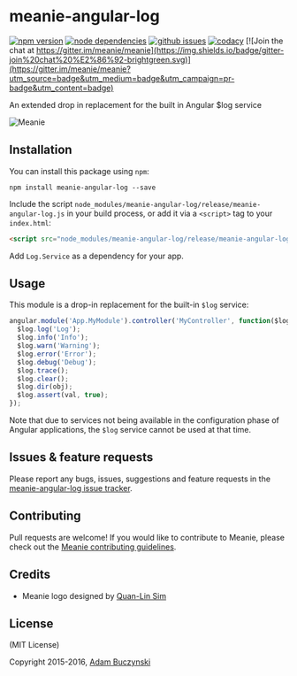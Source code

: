 # meanie-angular-log

[![npm version](https://img.shields.io/npm/v/meanie-angular-log.svg)](https://www.npmjs.com/package/meanie-angular-log)
[![node dependencies](https://david-dm.org/meanie/angular-log.svg)](https://david-dm.org/meanie/angular-log)
[![github issues](https://img.shields.io/github/issues/meanie/angular-log.svg)](https://github.com/meanie/angular-log/issues)
[![codacy](https://img.shields.io/codacy/4e1e3e31e0ed44759bea0cac8ef22d76.svg)](https://www.codacy.com/app/meanie/angular-log)
[![Join the chat at https://gitter.im/meanie/meanie](https://img.shields.io/badge/gitter-join%20chat%20%E2%86%92-brightgreen.svg)](https://gitter.im/meanie/meanie?utm_source=badge&utm_medium=badge&utm_campaign=pr-badge&utm_content=badge)

An extended drop in replacement for the built in Angular $log service

![Meanie](https://raw.githubusercontent.com/meanie/meanie/master/meanie-logo-full.png)

## Installation

You can install this package using `npm`:

```shell
npm install meanie-angular-log --save
```

Include the script `node_modules/meanie-angular-log/release/meanie-angular-log.js` in your build process, or add it via a `<script>` tag to your `index.html`:

```html
<script src="node_modules/meanie-angular-log/release/meanie-angular-log.js"></script>
```

Add `Log.Service` as a dependency for your app.

## Usage

This module is a drop-in replacement for the built-in `$log` service:

```js
angular.module('App.MyModule').controller('MyController', function($log) {
  $log.log('Log');
  $log.info('Info');
  $log.warn('Warning');
  $log.error('Error');
  $log.debug('Debug');
  $log.trace();
  $log.clear();
  $log.dir(obj);
  $log.assert(val, true);
});
```

Note that due to services not being available in the configuration phase of Angular applications, the `$log` service cannot be used at that time.

## Issues & feature requests

Please report any bugs, issues, suggestions and feature requests in the [meanie-angular-log issue tracker](https://github.com/meanie/angular-log/issues).

## Contributing

Pull requests are welcome! If you would like to contribute to Meanie, please check out the [Meanie contributing guidelines](https://github.com/meanie/meanie/blob/master/CONTRIBUTING.md).

## Credits

* Meanie logo designed by [Quan-Lin Sim](mailto:quan.lin.sim+meanie@gmail.com)

## License

(MIT License)

Copyright 2015-2016, [Adam Buczynski](http://adambuczynski.com)

